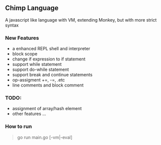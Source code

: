## Chimp Language
A javascript like language with VM, extending Monkey, but with more strict syntax

### New Features
- a enhanced REPL shell and interpreter
- block scope
- change if expression to if statement
- support while statement
- support do-while statement
- support break and continue statements
- op-assigment +=, -=, .etc
- line comments and block comment

### TODO:
- assignment of array/hash element
- other features ...

### How to run
> go run main.go [-vm|-eval]

